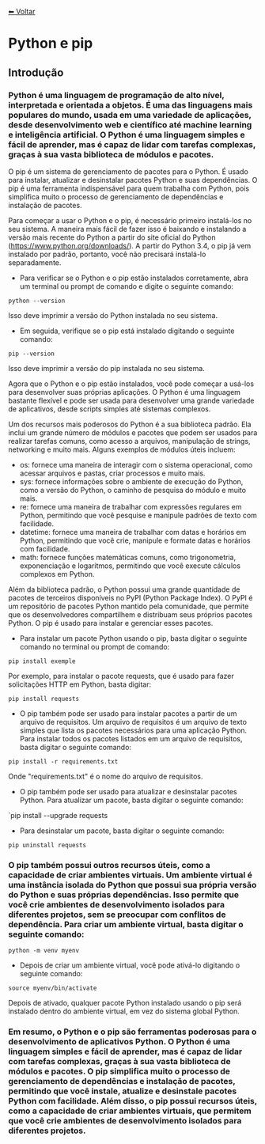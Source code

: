 [⬅ Voltar](https://memorise-codigos.github.io)
# Python e pip
## Introdução
### Python é uma linguagem de programação de alto nível, interpretada e orientada a objetos. É uma das linguagens mais populares do mundo, usada em uma variedade de aplicações, desde desenvolvimento web e científico até machine learning e inteligência artificial. O Python é uma linguagem simples e fácil de aprender, mas é capaz de lidar com tarefas complexas, graças à sua vasta biblioteca de módulos e pacotes.

O pip é um sistema de gerenciamento de pacotes para o Python. É usado para instalar, atualizar e desinstalar pacotes Python e suas dependências. O pip é uma ferramenta indispensável para quem trabalha com Python, pois simplifica muito o processo de gerenciamento de dependências e instalação de pacotes.

Para começar a usar o Python e o pip, é necessário primeiro instalá-los no seu sistema. A maneira mais fácil de fazer isso é baixando e instalando a versão mais recente do Python a partir do site oficial do Python (https://www.python.org/downloads/). A partir do Python 3.4, o pip já vem instalado por padrão, portanto, você não precisará instalá-lo separadamente.

- Para verificar se o Python e o pip estão instalados corretamente, abra um terminal ou prompt de comando e digite o seguinte comando:

`python --version`

Isso deve imprimir a versão do Python instalada no seu sistema. 

- Em seguida, verifique se o pip está instalado digitando o seguinte comando:

`pip --version`

Isso deve imprimir a versão do pip instalada no seu sistema.

Agora que o Python e o pip estão instalados, você pode começar a usá-los para desenvolver suas próprias aplicações. O Python é uma linguagem bastante flexível e pode ser usada para desenvolver uma grande variedade de aplicativos, desde scripts simples até sistemas complexos.

Um dos recursos mais poderosos do Python é a sua biblioteca padrão. Ela inclui um grande número de módulos e pacotes que podem ser usados para realizar tarefas comuns, como acesso a arquivos, manipulação de strings, networking e muito mais. Alguns exemplos de módulos úteis incluem:
- os: fornece uma maneira de interagir com o sistema operacional, como acessar arquivos e pastas, criar processos e muito mais.
- sys: fornece informações sobre o ambiente de execução do Python, como a versão do Python, o caminho de pesquisa do módulo e muito mais.
- re: fornece uma maneira de trabalhar com expressões regulares em Python, permitindo que você pesquise e manipule padrões de texto com facilidade.
- datetime: fornece uma maneira de trabalhar com datas e horários em Python, permitindo que você crie, manipule e formate datas e horários com facilidade.
- math: fornece funções matemáticas comuns, como trigonometria, exponenciação e logaritmos, permitindo que você execute cálculos complexos em Python.

Além da biblioteca padrão, o Python possui uma grande quantidade de pacotes de terceiros disponíveis no PyPI (Python Package Index). O PyPI é um repositório de pacotes Python mantido pela comunidade, que permite que os desenvolvedores compartilhem e distribuam seus próprios pacotes Python. O pip é usado para instalar e gerenciar esses pacotes.

- Para instalar um pacote Python usando o pip, basta digitar o seguinte comando no terminal ou prompt de comando:

`pip install exemple`

Por exemplo, para instalar o pacote requests, que é usado para fazer solicitações HTTP em Python, basta digitar:

`pip install requests`

- O pip também pode ser usado para instalar pacotes a partir de um arquivo de requisitos. Um arquivo de requisitos é um arquivo de texto simples que lista os pacotes necessários para uma aplicação Python. Para instalar todos os pacotes listados em um arquivo de requisitos, basta digitar o seguinte comando:

`pip install -r requirements.txt`

Onde "requirements.txt" é o nome do arquivo de requisitos.

- O pip também pode ser usado para atualizar e desinstalar pacotes Python. Para atualizar um pacote, basta digitar o seguinte comando:

`pip install --upgrade requests

- Para desinstalar um pacote, basta digitar o seguinte comando:

`pip uninstall requests`

### O pip também possui outros recursos úteis, como a capacidade de criar ambientes virtuais. Um ambiente virtual é uma instância isolada do Python que possui sua própria versão do Python e suas próprias dependências. Isso permite que você crie ambientes de desenvolvimento isolados para diferentes projetos, sem se preocupar com conflitos de dependência. Para criar um ambiente virtual, basta digitar o seguinte comando:
`python -m venv myenv`

- Depois de criar um ambiente virtual, você pode ativá-lo digitando o seguinte comando:

`source myenv/bin/activate`

Depois de ativado, qualquer pacote Python instalado usando o pip será instalado dentro do ambiente virtual, em vez do sistema global Python.
### Em resumo, o Python e o pip são ferramentas poderosas para o desenvolvimento de aplicativos Python. O Python é uma linguagem simples e fácil de aprender, mas é capaz de lidar com tarefas complexas, graças à sua vasta biblioteca de módulos e pacotes. O pip simplifica muito o processo de gerenciamento de dependências e instalação de pacotes, permitindo que você instale, atualize e desinstale pacotes Python com facilidade. Além disso, o pip possui recursos úteis, como a capacidade de criar ambientes virtuais, que permitem que você crie ambientes de desenvolvimento isolados para diferentes projetos.
